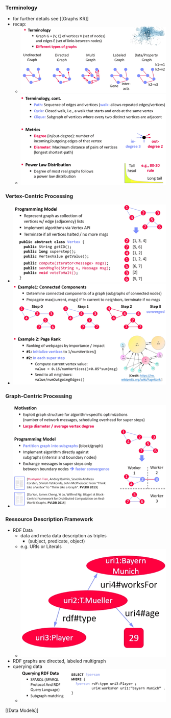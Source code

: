 ### Terminology
+ for further details see [[Graphs KR]]
+ recap:
	+ ![](../../z_images/Pasted%20image%2020220609170310.png)
	+ ![](../../z_images/Pasted%20image%2020220609170349.png)

### Vertex-Centric Processing
+ ![](../../z_images/Pasted%20image%2020220609171025.png)
+ ![](../../z_images/Pasted%20image%2020220609171447.png)

### Graph-Centric Processing
+ ![](../../z_images/Pasted%20image%2020220609171728.png)

### Ressource Description Framework
+ RDF Data
	+ data and meta data description as triples
		+ (subject, predicate, object)
	+ e.g. URIs or Literals
	+ ![](../../z_images/Pasted%20image%2020220609171947.png)
+ RDF graphs are directed, labeled multigraph
+ querying data
	+ ![](../../z_images/Pasted%20image%2020220609172032.png)

[[Data Models]]